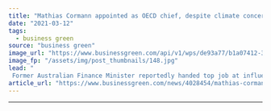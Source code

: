 ```yaml
---
title: "Mathias Cormann appointed as OECD chief, despite climate concerns"
date: "2021-03-12"
tags: 
  - business green
source: "business green"
image_url: "https://www.businessgreen.com/api/v1/wps/de93a77/b1a07412-372d-4a2b-8db8-662646683f21/5/Pollution-Daniel-Lerps-185x114.jpg"
image_fp: "/assets/img/post_thumbnails/148.jpg"
lead: "
 Former Australian Finance Minister reportedly handed top job at influential agency, prompting warnings from green group's over his previous opposition to ambitious climate action ..."
article_url: "https://www.businessgreen.com/news/4028454/mathias-cormann-appointed-oecd-chief-despite-climate-concerns"
---
```


---
